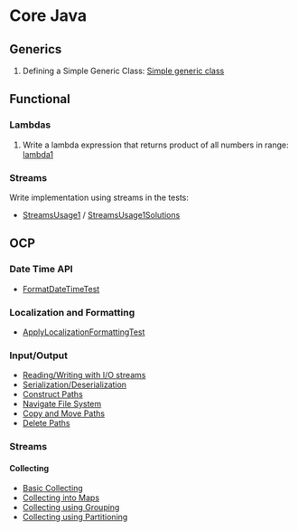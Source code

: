 Core Java
=========

Generics
--------
1. Defining a Simple Generic Class: [Simple generic class](generics-kata/src/main/java/learn/katas/corejava/generics/simple)

Functional
----------

### Lambdas
1. Write a lambda expression that returns product of all numbers in range: 
    [lambda1](fp-kata/src/main/java/learn/katas/corejava/fp/lambda1/BinaryOperations.java)
    
### Streams
Write implementation using streams in the tests:  
* [StreamsUsage1](streams/src/test/java/learn/katas/corejava/streams/StreamsUsage1.java) / 
[StreamsUsage1Solutions](streams/src/test/java/learn/katas/corejava/streams/StreamsUsage1Solutions.java)

OCP
---
    
### Date Time API
* [FormatDateTimeTest](ocp-kata/src/test/java/learn/katas/corejava/ocpkata/datetime/FormatDateTimeTest.java)

### Localization and Formatting
* [ApplyLocalizationFormattingTest](ocp-kata/src/test/java/learn/katas/corejava/ocpkata/localization/ApplyLocalizationFormattingTest.java)

### Input/Output
* [Reading/Writing with I/O streams](ocp-kata/src/test/java/learn/katas/corejava/ocpkata/io/ReadingWriting.java)
* [Serialization/Deserialization](ocp-kata/src/test/java/learn/katas/corejava/ocpkata/io/Serialization.java)
* [Construct Paths](ocp-kata/src/test/java/learn/katas/corejava/ocpkata/io/ConstructPaths.java)
* [Navigate File System](ocp-kata/src/test/java/learn/katas/corejava/ocpkata/io/NavigateFileSystem.java)
* [Copy and Move Paths](ocp-kata/src/test/java/learn/katas/corejava/ocpkata/io/CopyMove.java)
* [Delete Paths](ocp-kata/src/test/java/learn/katas/corejava/ocpkata/io/DeletePaths.java)

### Streams

#### Collecting
* [Basic Collecting](ocp-kata/src/test/java/learn/katas/corejava/ocpkata/streams/CollectingBasic.java)
* [Collecting into Maps](ocp-kata/src/test/java/learn/katas/corejava/ocpkata/streams/CollectingIntoMaps.java)
* [Collecting using Grouping](ocp-kata/src/test/java/learn/katas/corejava/ocpkata/streams/CollectingUsingGrouping.java)
* [Collecting using Partitioning](ocp-kata/src/test/java/learn/katas/corejava/ocpkata/streams/CollectionPartitioning.java)
